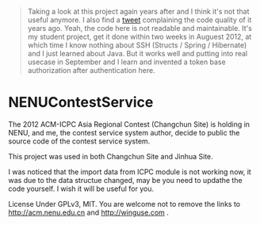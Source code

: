 > Taking a look at this project again years after and I think it's not that useful anymore.
> I also find a [tweet](https://twitter.com/inntran/status/255138483746770944) complaining the code quality of it years ago. Yeah, the code here is not readable and maintainable. 
> It's my student project, get it done within two weeks in Auguest 2012, at which time I know nothing about SSH (Structs / Spring / Hibernate) and I just learned about Java.
> But it works well and putting into real usecase in September and I learn and invented a token base authorization after authentication here.


NENUContestService
==================

The 2012 ACM-ICPC Asia Regional Contest (Changchun Site) is holding in NENU, and me, the contest service system author, decide to public the source code of the contest service system. 

This project was used in both Changchun Site and Jinhua Site.

I was noticed that the import data from ICPC module is not working now, it was due to the data structue changed, may be you need to updathe the code yourself. I wish it will be useful for you.

License Under GPLv3, MIT. You are welcome not to remove the links to http://acm.nenu.edu.cn and http://winguse.com .
